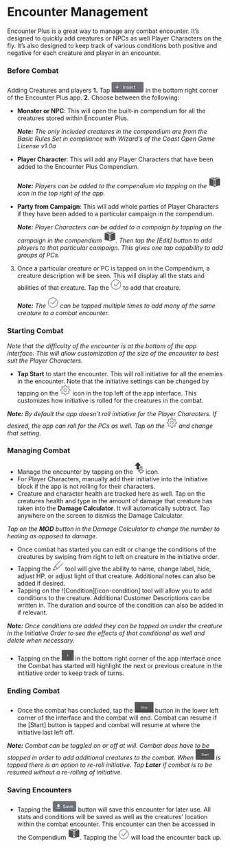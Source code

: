 # Encounter Management

Encounter Plus is a great way to manage any combat encounter. It’s designed to quickly add creatures or NPCs as well Player Characters on the fly. It’s also designed to keep track of various conditions both positive and negative for each creature and player in an encounter. 

### Before Combat

Adding Creatures and players
**1.** Tap ![Insert][icon-insert] in the bottom right corner of the Encounter Plus app. 
**2.** Choose between the following:
	
* **Monster or NPC**: This will open the built-in compendium for all the creatures stored within Encounter Plus.
	
	***Note:** The only included creatures in the compendium are from the Basic Rules Set in compliance with Wizard’s of the Coast Open Game License v1.0a*

* **Player Character**: This will add any Player Characters that have been added to the Encounter Plus Compendium. 

	***Note:** Players can be added to the compendium via tapping on the ![Compendium][icon-library] icon in the top right of the app.*

* **Party from Campaign**: This will add whole parties of Player Characters if they have been added to a particular campaign in the compendium. 
	
	***Note:** Player Characters can be added to a campaign by tapping on the campaign in the compendium ![compendium][icon-library]. Then tap the [Edit] button to add players to that particular campaign. This gives one tap capability to add groups of PCs.*

3. Once a particular creature or PC is tapped on in the Compendium, a creature description will be seen. This will display all the stats and abilities of that creature. Tap the ![Checkmark][icon-load] to add that creature. 

	***Note:** The ![Checkmark][icon-load] can be tapped multiple times to add many of the same creature to a combat encounter.*

### Starting Combat

*Note that the difficulty of the encounter is at the bottom of the app interface. This will allow customization of the size of the encounter to best suit the Player Characters.*

* **Tap Start** to start the encounter. This will roll initiative for all the enemies in the encounter. Note that the initiative settings can be changed by tapping on the ![settings][icon-settings] icon in the top left of the app interface. This customizes how initiative is rolled for the creatures in the combat.

***Note:** By default the app doesn’t roll initiative for the Player Characters. If desired, the app can roll for the PCs as well. Tap on the ![settings][icon-settings] and change that setting.*

### Managing Combat

* Manage the encounter by tapping on the ![Initiative Order][icon-initiative] icon. 
* For Player Characters, manually add their initiative into the Initiative block if the app is not rolling for their characters.
* Creature and character health are tracked here as well. Tap on the creatures health and type in the amount of damage that creature has taken into the **Damage Calculator**. It will automatically subtract. Tap anywhere on the screen to dismiss the Damage Calculator.

*Tap on the **MOD** button in the Damage Calculator to change the number to healing as opposed to damage.*

* Once combat has started you can edit or change the conditions of the creatures by swiping from right to left on creature in the initiative order. 
* Tapping the ![pencil][icon-pencil] tool will give the ability to name, change label, hide, adjust HP, or adjust light of that creature. Additional notes can also be added if desired. 
* Tapping on the ![Condition][icon-condition] tool will allow you to add conditions to the creature. Additional Customer Descriptions can be written in. The duration and source of the condition can also be added in if relevant.  

***Note:** Once conditions are added they can be tapped on under the creature in the Initiative Order to see the effects of that conditional as well and delete when necessary.*

* Tapping on the ![Arrows][icon-next] in the bottom right corner of the app interface once the Combat has started will highlight the next or previous creature in the intitiative order to keep track of turns. 

### Ending Combat

* Once the combat has concluded, tap the ![Stop][icon-stop] button in the lower left corner of the interface and the combat will end. Combat can resume if the [Start] button is tapped and combat will resume at where the initiative last left off. 

***Note:** Combat can be toggled on or off at will. Combat does have to be stopped in order to add additional creatures to the combat. When ![Start][icon-start] is tapped there is an option to re-roll initiative. Tap **Later** if combat is to be resumed without a re-rolling of initiative.*

### Saving Encounters

* Tapping the ![Save][icon-save] button will save this encounter for later use. All stats and conditions will be saved as well as the creatures' location within the combat encounter. This encounter can then be accessed in the Compendium ![compendium][icon-library]. Tapping the ![checkmark][icon-load] will load the encounter back up. 

[icon-insert]: buttons/insert.png
[icon-library]: icons/library.png
[icon-load]: icons/load.png
[icon-settings]: icons/settings.png
[icon-initiative]: icons/initiative.png
[icon-pencil]: icons/pencil.png
[icon-next]: buttons/next.png
[icon-stop]: buttons/stop.png
[icon-start]: buttons/start.png
[icon-save]: buttons/save.png
